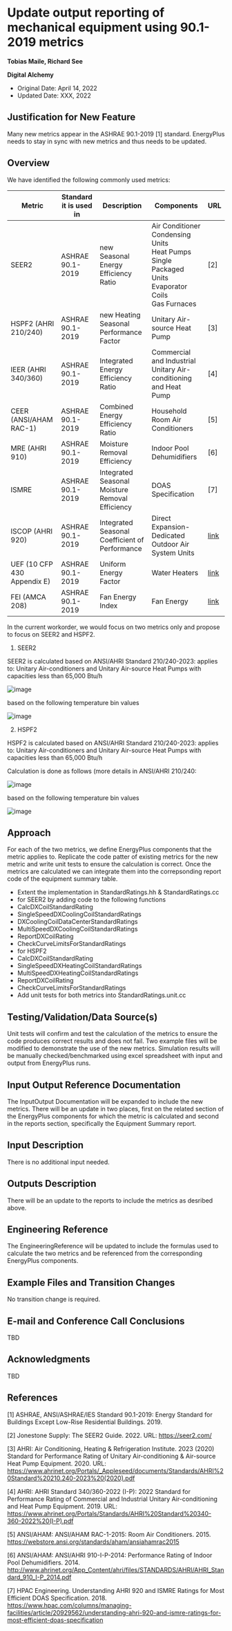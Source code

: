 Update output reporting of mechanical equipment using 90.1-2019 metrics
================

**Tobias Maile, Richard See**

**Digital Alchemy**

 - Original Date: April 14, 2022
 - Updated Date: XXX, 2022

## Justification for New Feature ##

Many new metrics appear in the ASHRAE 90.1-2019 [1] standard. EnergyPlus needs to stay in sync with new metrics and thus needs to be updated. 

## Overview ##

We have identified the following commonly used metrics:

| Metric | Standard it is used in | Description | Components | URL |
|--|--|--|--|--|
|SEER2|ASHRAE 90.1-2019|new Seasonal Energy Efficiency Ratio|Air Conditioner Condensing Units<br>Heat Pumps<br>Single Packaged Units<br>Evaporator Coils<br>Gas Furnaces|[2]|
|HSPF2 (AHRI 210/240)|ASHRAE 90.1-2019|new Heating Seasonal Performance Factor|Unitary Air-source Heat Pump|[3]|
|IEER (AHRI 340/360)|ASHRAE 90.1-2019|Integrated Energy Efficiency Ratio|Commercial and Industrial Unitary Air-conditioning and Heat Pump|[4]|
|CEER (ANSI/AHAM RAC-1)|ASHRAE 90.1-2019|Combined Energy Efficiency Ratio|Household Room Air Conditioners|[5]|
|MRE (AHRI 910)|ASHRAE 90.1-2019|Moisture Removal Efficiency|Indoor Pool Dehumidifiers |[6]|
|ISMRE|ASHRAE 90.1-2019|Integrated Seasonal Moisture Removal Efficiency|DOAS Specification|[7]|
|ISCOP (AHRI 920)|ASHRAE 90.1-2019|Integrated Seasonal Coefficient of Performance|Direct Expansion-Dedicated Outdoor Air System Units|[link](www.ahrinet.org/App_Content/ahri/files/STANDARDS/AHRI/AHRI_Standard_920_I-P_2020.pdf&usg=AOvVaw2BiFZqovmIGDJ0tSxvJACo)|
|UEF (10 CFP 430 Appendix E)|ASHRAE 90.1-2019|Uniform Energy Factor|Water Heaters|[link](https://www.govinfo.gov/app/details/CFR-2016-title10-vol3/CFR-2016-title10-vol3-part430-subpartB-appE)|
|FEI (AMCA 208)|ASHRAE 90.1-2019|Fan Energy Index|Fan Energy|[link](www.amca.org/news/press-releases/ansi/amca-standard-208%2C-calculation-of-the-fan-energy-index%2C-available-for-free-download.html&usg=AOvVaw2eZxHxgdq183Y9WsZlgjTB)|

In the current workorder, we would focus on two metrics only and propose to focus on SEER2 and HSPF2.

1. SEER2

SEER2 is calculated based on ANSI/AHRI Standard 210/240-2023: applies to: Unitary Air-conditioners and Unitary Air-source Heat Pumps with
capacities less than 65,000 Btu/h

![image](https://user-images.githubusercontent.com/49325382/165989369-12ff95cd-3e8d-4b4d-8bc5-d29a7c260687.png)

based on the following temperature bin values

![image](https://user-images.githubusercontent.com/49325382/165989393-bfe2b1f7-940c-4b6b-85dd-3ab1ea947fb0.png)


2. HSPF2

HSPF2 is calculated based on ANSI/AHRI Standard 210/240-2023: applies to: Unitary Air-conditioners and Unitary Air-source Heat Pumps with
capacities less than 65,000 Btu/h

Calculation is done as follows (more details in ANSI/AHRI 210/240:

![image](https://user-images.githubusercontent.com/49325382/165988448-6c29f39c-cb7b-447d-8942-0b8eeaf61b28.png)

based on the following temperature bin values

![image](https://user-images.githubusercontent.com/49325382/165988518-3237a3b7-8a1b-4a41-ae6f-38fc5ec5dc6a.png)


## Approach ##

For each of the two metrics, we define EnergyPlus components that the metric applies to. Replicate the code patter of existing metrics for the new metric and write unit tests to ensure the calculation is correct. Once the metrics are calculated we can integrate them into the correpsonding report code of the equipment summary table. 
- Extent the implementation in StandardRatings.hh & StandardRatings.cc
 - for SEER2 by adding code to the following functions
  - CalcDXCoilStandardRating
  - SingleSpeedDXCoolingCoilStandardRatings
  - DXCoolingCoilDataCenterStandardRatings
  - MultiSpeedDXCoolingCoilStandardRatings
  - ReportDXCoilRating
  - CheckCurveLimitsForStandardRatings
 - for HSPF2
  - CalcDXCoilStandardRating
  - SingleSpeedDXHeatingCoilStandardRatings
  - MultiSpeedDXHeatingCoilStandardRatings
  - ReportDXCoilRating
  - CheckCurveLimitsForStandardRatings
- Add unit tests for both metrics into StandardRatings.unit.cc



## Testing/Validation/Data Source(s) ##

Unit tests will confirm and test the calculation of the metrics to ensure the code produces correct results and does not fail. 
Two example files will be modified to demonstrate the use of the new metrics. Simulation results will be manually checked/benchmarked using excel spreadsheet with input and output from EnergyPlus runs.

## Input Output Reference Documentation ##

The InputOutput Documentation will be expanded to include the new metrics. There will be an update in two places, first on the related section of the EnergyPlus components for which the metric is calculated and second in the reports section, specifically the Equipment Summary report. 

## Input Description ##

There is no additional input needed. 

## Outputs Description ##

There will be an update to the reports to include the metrics as desribed above. 

## Engineering Reference ##

The EngineeringReference will be updated to include the formulas used to calculate the two metrics and be referenced from the corresponding EnergyPlus components. 

## Example Files and Transition Changes ##

No transition change is required.

## E-mail and  Conference Call Conclusions ##

TBD

## Acknowledgments ##

TBD 

## References ##

[1]	ASHRAE, ANSI/ASHRAE/IES Standard 90.1-2019: Energy Standard for Buildings Except Low-Rise Residential Buildings. 2019.

[2]	Jonestone Supply: The SEER2 Guide. 2022. URL: https://seer2.com/

[3] AHRI: Air Conditioning, Heating & Refrigeration Institute. 2023 (2020) Standard for Performance Rating of Unitary Air-conditioning & Air-source Heat Pump 
Equipment. 2020. URL: https://www.ahrinet.org/Portals/_Appleseed/documents/Standards/AHRI%20Standard%20210.240-2023%20(2020).pdf

[4] AHRI: AHRI Standard 340/360-2022 (I-P): 2022 Standard for Performance Rating of Commercial and Industrial Unitary Air-conditioning and Heat Pump Equipment. 2019. URL: https://www.ahrinet.org/Portals/Standards/AHRI%20Standard%20340-360-2022%20(I-P).pdf

[5] ANSI/AHAM: ANSI/AHAM RAC-1-2015: Room Air Conditioners. 2015. https://webstore.ansi.org/standards/aham/ansiahamrac2015

[6] ANSI/AHAM: ANSI/AHRI 910-I-P-2014: Performance Rating of Indoor Pool Dehumidifiers. 2014. http://www.ahrinet.org/App_Content/ahri/files/STANDARDS/AHRI/AHRI_Standard_910_I-P_2014.pdf

[7] HPAC Engineering. Understanding AHRI 920 and ISMRE Ratings for Most Efficient DOAS Specification. 2018. https://www.hpac.com/columns/managing-facilities/article/20929562/understanding-ahri-920-and-ismre-ratings-for-most-efficient-doas-specification
